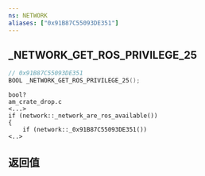 ```yaml
---
ns: NETWORK
aliases: ["0x91B87C55093DE351"]
---
```

## _NETWORK_GET_ROS_PRIVILEGE_25

```c
// 0x91B87C55093DE351
BOOL _NETWORK_GET_ROS_PRIVILEGE_25();
```

```
bool?  
am_crate_drop.c  
<...>  
if (network::_network_are_ros_available())  
{  
	if (network::_0x91B87C55093DE351())  
<..>  
```

## 返回值
